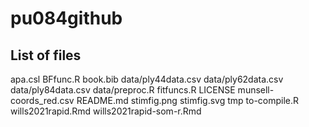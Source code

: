 # pu084github

## List of files

apa.csl
BFfunc.R
book.bib
data/ply44data.csv
data/ply62data.csv
data/ply84data.csv
data/preproc.R
fitfuncs.R
LICENSE
munsell-coords_red.csv
README.md
stimfig.png
stimfig.svg
tmp
to-compile.R
wills2021rapid.Rmd
wills2021rapid-som-r.Rmd
